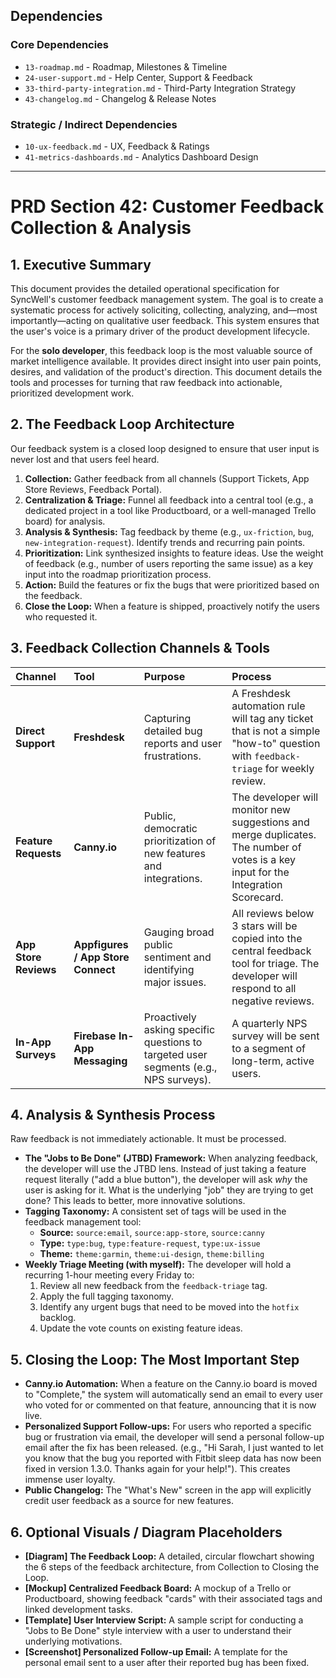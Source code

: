 ## Dependencies

### Core Dependencies
- `13-roadmap.md` - Roadmap, Milestones & Timeline
- `24-user-support.md` - Help Center, Support & Feedback
- `33-third-party-integration.md` - Third-Party Integration Strategy
- `43-changelog.md` - Changelog & Release Notes

### Strategic / Indirect Dependencies
- `10-ux-feedback.md` - UX, Feedback & Ratings
- `41-metrics-dashboards.md` - Analytics Dashboard Design

---

# PRD Section 42: Customer Feedback Collection & Analysis

## 1. Executive Summary

This document provides the detailed operational specification for SyncWell's customer feedback management system. The goal is to create a systematic process for actively soliciting, collecting, analyzing, and—most importantly—acting on qualitative user feedback. This system ensures that the user's voice is a primary driver of the product development lifecycle.

For the **solo developer**, this feedback loop is the most valuable source of market intelligence available. It provides direct insight into user pain points, desires, and validation of the product's direction. This document details the tools and processes for turning that raw feedback into actionable, prioritized development work.

## 2. The Feedback Loop Architecture

Our feedback system is a closed loop designed to ensure that user input is never lost and that users feel heard.

1.  **Collection:** Gather feedback from all channels (Support Tickets, App Store Reviews, Feedback Portal).
2.  **Centralization & Triage:** Funnel all feedback into a central tool (e.g., a dedicated project in a tool like Productboard, or a well-managed Trello board) for analysis.
3.  **Analysis & Synthesis:** Tag feedback by theme (e.g., `ux-friction`, `bug`, `new-integration-request`). Identify trends and recurring pain points.
4.  **Prioritization:** Link synthesized insights to feature ideas. Use the weight of feedback (e.g., number of users reporting the same issue) as a key input into the roadmap prioritization process.
5.  **Action:** Build the features or fix the bugs that were prioritized based on the feedback.
6.  **Close the Loop:** When a feature is shipped, proactively notify the users who requested it.

## 3. Feedback Collection Channels & Tools

| Channel | Tool | Purpose | Process |
| :--- | :--- | :--- | :--- |
| **Direct Support** | **Freshdesk** | Capturing detailed bug reports and user frustrations. | A Freshdesk automation rule will tag any ticket that is not a simple "how-to" question with `feedback-triage` for weekly review. |
| **Feature Requests**| **Canny.io** | Public, democratic prioritization of new features and integrations. | The developer will monitor new suggestions and merge duplicates. The number of votes is a key input for the Integration Scorecard. |
| **App Store Reviews**| **Appfigures / App Store Connect** | Gauging broad public sentiment and identifying major issues. | All reviews below 3 stars will be copied into the central feedback tool for triage. The developer will respond to all negative reviews. |
| **In-App Surveys**| **Firebase In-App Messaging** | Proactively asking specific questions to targeted user segments (e.g., NPS surveys). | A quarterly NPS survey will be sent to a segment of long-term, active users. |

## 4. Analysis & Synthesis Process

Raw feedback is not immediately actionable. It must be processed.

*   **The "Jobs to Be Done" (JTBD) Framework:** When analyzing feedback, the developer will use the JTBD lens. Instead of just taking a feature request literally ("add a blue button"), the developer will ask *why* the user is asking for it. What is the underlying "job" they are trying to get done? This leads to better, more innovative solutions.
*   **Tagging Taxonomy:** A consistent set of tags will be used in the feedback management tool:
    *   **Source:** `source:email`, `source:app-store`, `source:canny`
    *   **Type:** `type:bug`, `type:feature-request`, `type:ux-issue`
    *   **Theme:** `theme:garmin`, `theme:ui-design`, `theme:billing`
*   **Weekly Triage Meeting (with myself):** The developer will hold a recurring 1-hour meeting every Friday to:
    1.  Review all new feedback from the `feedback-triage` tag.
    2.  Apply the full tagging taxonomy.
    3.  Identify any urgent bugs that need to be moved into the `hotfix` backlog.
    4.  Update the vote counts on existing feature ideas.

## 5. Closing the Loop: The Most Important Step

*   **Canny.io Automation:** When a feature on the Canny.io board is moved to "Complete," the system will automatically send an email to every user who voted for or commented on that feature, announcing that it is now live.
*   **Personalized Support Follow-ups:** For users who reported a specific bug or frustration via email, the developer will send a personal follow-up email after the fix has been released. (e.g., "Hi Sarah, I just wanted to let you know that the bug you reported with Fitbit sleep data has now been fixed in version 1.3.0. Thanks again for your help!"). This creates immense user loyalty.
*   **Public Changelog:** The "What's New" screen in the app will explicitly credit user feedback as a source for new features.

## 6. Optional Visuals / Diagram Placeholders
*   **[Diagram] The Feedback Loop:** A detailed, circular flowchart showing the 6 steps of the feedback architecture, from Collection to Closing the Loop.
*   **[Mockup] Centralized Feedback Board:** A mockup of a Trello or Productboard, showing feedback "cards" with their associated tags and linked development tasks.
*   **[Template] User Interview Script:** A sample script for conducting a "Jobs to Be Done" style interview with a user to understand their underlying motivations.
*   **[Screenshot] Personalized Follow-up Email:** A template for the personal email sent to a user after their reported bug has been fixed.
